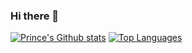 ### Hi there 👋

[![Prince's Github stats](https://github-readme-stats.vercel.app/api?username=Okekeprince1&count_private=true&show_icons=true&theme=dark)](https://github.com/anuraghazra/github-readme-stats)
[![Top Languages](https://github-readme-stats.vercel.app/api/top-langs/?username=Okekeprince1&layout=compact&theme=dark)](https://github.com/anuraghazra/github-readme-stats)
<!--
**Okekeprince1/Okekeprince1** is a ✨ _special_ ✨ repository because its `README.md` (this file) appears on your GitHub profile.

Here are some ideas to get you started:

- 
- 
- 👯 I’m looking to collaborate on ...
- 🤔 I’m looking for help with ...
- 💬 Ask me about anything mobile
- 📫 How to reach me: 
- 😄 Pronouns: ...
- ⚡ Fun fact: ...
-->
